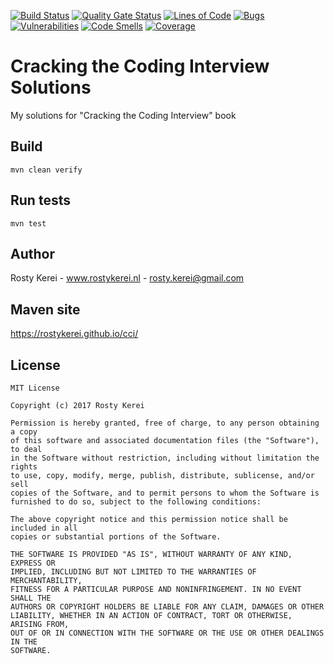 [![Build Status](https://github.com/rostykerei/cci/actions/workflows/master.yml/badge.svg)](https://github.com/rostykerei/cci/actions)
[![Quality Gate Status](https://sonarcloud.io/api/project_badges/measure?project=nl.rostykerei%3Acci&metric=alert_status)](https://sonarcloud.io/dashboard?id=nl.rostykerei%3Acci)
[![Lines of Code](https://sonarcloud.io/api/project_badges/measure?project=nl.rostykerei%3Acci&metric=ncloc)](https://sonarcloud.io/dashboard?id=nl.rostykerei%3Acci)
[![Bugs](https://sonarcloud.io/api/project_badges/measure?project=nl.rostykerei%3Acci&metric=bugs)](https://sonarcloud.io/dashboard?id=nl.rostykerei%3Acci)
[![Vulnerabilities](https://sonarcloud.io/api/project_badges/measure?project=nl.rostykerei%3Acci&metric=vulnerabilities)](https://sonarcloud.io/dashboard?id=nl.rostykerei%3Acci)
[![Code Smells](https://sonarcloud.io/api/project_badges/measure?project=nl.rostykerei%3Acci&metric=code_smells)](https://sonarcloud.io/dashboard?id=nl.rostykerei%3Acci)
[![Coverage](https://sonarcloud.io/api/project_badges/measure?project=nl.rostykerei%3Acci&metric=coverage)](https://sonarcloud.io/dashboard?id=nl.rostykerei%3Acci)

# Cracking the Coding Interview Solutions

My solutions for "Cracking the Coding Interview" book

## Build

    mvn clean verify
    
## Run tests

    mvn test

## Author

Rosty Kerei - www.rostykerei.nl - <rosty.kerei@gmail.com>

## Maven site

https://rostykerei.github.io/cci/

## License

	MIT License
    
    Copyright (c) 2017 Rosty Kerei
    
    Permission is hereby granted, free of charge, to any person obtaining a copy
    of this software and associated documentation files (the "Software"), to deal
    in the Software without restriction, including without limitation the rights
    to use, copy, modify, merge, publish, distribute, sublicense, and/or sell
    copies of the Software, and to permit persons to whom the Software is
    furnished to do so, subject to the following conditions:
    
    The above copyright notice and this permission notice shall be included in all
    copies or substantial portions of the Software.
    
    THE SOFTWARE IS PROVIDED "AS IS", WITHOUT WARRANTY OF ANY KIND, EXPRESS OR
    IMPLIED, INCLUDING BUT NOT LIMITED TO THE WARRANTIES OF MERCHANTABILITY,
    FITNESS FOR A PARTICULAR PURPOSE AND NONINFRINGEMENT. IN NO EVENT SHALL THE
    AUTHORS OR COPYRIGHT HOLDERS BE LIABLE FOR ANY CLAIM, DAMAGES OR OTHER
    LIABILITY, WHETHER IN AN ACTION OF CONTRACT, TORT OR OTHERWISE, ARISING FROM,
    OUT OF OR IN CONNECTION WITH THE SOFTWARE OR THE USE OR OTHER DEALINGS IN THE
    SOFTWARE.
